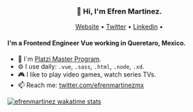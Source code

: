<h3 align="center">👋 Hi, I'm Efren Martinez.</h3>

<p align="center">
  <a href="https://efrenmartinez.dev">Website</a> •
  <a href="https://twitter.com/efrenmartinezmx">Twitter</a> •
  <a href="https://www.linkedin.com/in/efren-martinez-rodriguez/">Linkedin</a> •
</p>

#### I'm a Frontend Engineer Vue working in Queretaro, Mexico.

- 🚀 I´m [Platzi Master Program](https://platzi.com/blog/que-es-platzi-master/).
- ⚙️ I use daily: `.vue`, `.sass`, `.html`, `.node`, `.xd`.
- 🎮 I like to play video games, watch series TVs.
- 📫 Reach me: [twitter.com/efrenmartinezmx](https://twitter.com/efrenmartinezmx)


[![efrenmartinez wakatime stats](https://github-readme-stats.vercel.app/api/wakatime?username=efrenmartinez)](https://github.com/anuraghazra/github-readme-stats)
